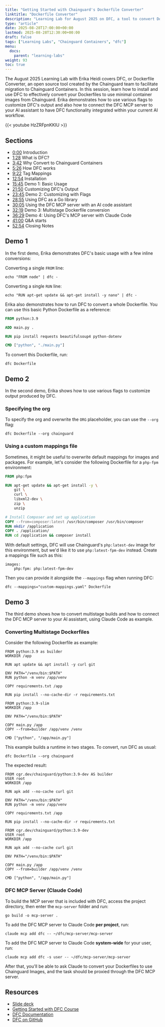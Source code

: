 ```yaml
---
title: "Getting Started with Chainguard's Dockerfile Converter"
linktitle: "Dockerfile Converter"
description: "Learning Lab for August 2025 on DFC, a tool to convert Dockerfiles to use Chainguard Containers"
type: "article"
date: 2025-08-28T17:00:00+00:00
lastmod: 2025-08-28T12:30:00+00:00
draft: false
tags: ["Learning Labs", "Chainguard Containers", "dfc"]
menu:
  docs:
    parent: "learning-labs"
weight: 93
toc: true
---
```


The August 2025 Learning Lab with Erika Heidi covers DFC, or Dockerfile Converter, an open source tool created by the Chainguard team to facilitate migration to Chainguard Containers. In this session, learn how to install and use DFC to effectively convert your Dockerfiles to use minimal container images from Chainguard. Erika demonstrates how to use various flags to customize DFC's output and also how to connect the DFC MCP server to your AI assistant to have DFC functionality integrated within your current AI workflow.

{{< youtube HzZRFpnKKIU >}}

## Sections

- [0:00](https://www.youtube.com/watch?v=HzZRFpnKKIU&t=0s) Introduction
- [1:28](https://youtu.be/HzZRFpnKKIU?t=88) What is DFC?
- [3:42](https://www.youtube.com/watch?v=HzZRFpnKKIU&t=222s) Why Convert to Chainguard  Containers
- [5:26](https://www.youtube.com/watch?v=HzZRFpnKKIU&t=326s) How DFC works
- [9:22](https://www.youtube.com/watch?v=HzZRFpnKKIU&t=562s) Tag Mappings
- [12:54](https://www.youtube.com/watch?v=HzZRFpnKKIU&t=774s) Installation
- [15:45](https://www.youtube.com/watch?v=HzZRFpnKKIU&t=945s) Demo 1: Basic Usage
- [21:50](https://www.youtube.com/watch?v=HzZRFpnKKIU&t=1310s) Customizing DFC's Output
- [23:45](https://www.youtube.com/watch?v=HzZRFpnKKIU&t=1425s) Demo 2: Customizing with Flags
- [28:55](https://www.youtube.com/watch?v=HzZRFpnKKIU&t=1735s) Using DFC as a Go library
- [30:05](https://www.youtube.com/watch?v=HzZRFpnKKIU&t=1805s) Using the DFC MCP server with an AI code assistant
- [32:19](https://www.youtube.com/watch?v=HzZRFpnKKIU&t=1939s) Demo 3: Multistage Dockerfile conversion
- [36:29](https://www.youtube.com/watch?v=HzZRFpnKKIU&t=2189s) Demo 4: Using DFC's MCP server with Claude Code
- [41:00](https://www.youtube.com/watch?v=HzZRFpnKKIU&t=2460s) Q&A starts
- [52:54](https://www.youtube.com/watch?v=HzZRFpnKKIU&t=3174s) Closing Notes

## Demo 1

In the first demo, Erika demonstrates DFC's basic usage with a few inline conversions:

Converting a single `FROM` line:
```shell
echo "FROM node" | dfc -
```

Converting a single `RUN` line:
```shell
echo "RUN apt-get update && apt-get install -y nano" | dfc -
```
Erika also demonstrates how to run DFC to convert a whole Dockerfile. You can use this basic Python Dockerfile as a reference:

```Dockerfile
FROM python:3.9

ADD main.py .

RUN pip install requests beautifulsoup4 python-dotenv

CMD ["python", "./main.py"]
```

To convert this Dockerfile, run:

```shell
dfc Dockerfile
```

## Demo 2

In the second demo, Erika shows how to use various flags to customize output produced by DFC.

### Specifying the org
To specify the org and overwrite the `ORG` placeholder, you can use the `--org` flag:

```shell
dfc Dockerfile --org chainguard
```

### Using a custom mappings file
Sometimes, it might be useful to overwrite default mappings for images and packages. For example, let's consider the following Dockerfile for a `php-fpm` environment:

```Dockerfile
FROM php:fpm

RUN apt-get update && apt-get install -y \
    git \
    curl \
    libxml2-dev \
    zip \
    unzip

# Install Composer and set up application
COPY --from=composer:latest /usr/bin/composer /usr/bin/composer
RUN mkdir /application
COPY . /application/
RUN cd /application && composer install
```

With default settings, DFC will use Chainguard's `php:latest-dev` image for this environment, but we'd like it to use `php:latest-fpm-dev` instead. Create a mappings file such as this:

```shell
images:
    php:fpm: php:latest-fpm-dev
```

Then you can provide it alongside the `--mappings` flag when running DFC:

```shell
dfc --mappings="custom-mappings.yaml" Dockerfile
```

## Demo 3
The third demo shows how to convert multistage builds and how to connect the DFC MCP server to your AI assistant, using Claude Code as example.

### Converting Multistage Dockerfiles

Consider the following Dockerfile as example:

```shell
FROM python:3.9 as builder
WORKDIR /app

RUN apt update && apt install -y curl git

ENV PATH="/venv/bin:$PATH"
RUN python -m venv /app/venv

COPY requirements.txt /app

RUN pip install --no-cache-dir -r requirements.txt

FROM python:3.9-slim
WORKDIR /app

ENV PATH="/venv/bin:$PATH"

COPY main.py /app
COPY --from=builder /app/venv /venv

CMD ["python", "/app/main.py"]
```

This example builds a runtime in two stages. To convert, run DFC as usual:

```shell
dfc Dockerfile --org chainguard
```

The expected result:
```shell
FROM cgr.dev/chainguard/python:3.9-dev AS builder
USER root
WORKDIR /app

RUN apk add --no-cache curl git

ENV PATH="/venv/bin:$PATH"
RUN python -m venv /app/venv

COPY requirements.txt /app

RUN pip install --no-cache-dir -r requirements.txt

FROM cgr.dev/chainguard/python:3.9-dev
USER root
WORKDIR /app

RUN apk add --no-cache curl git

ENV PATH="/venv/bin:$PATH"

COPY main.py /app
COPY --from=builder /app/venv /venv

CMD ["python", "/app/main.py"]
```

### DFC MCP Server (Claude Code)

To build the MCP server that is included with DFC, access the project directory, then enter the `mcp-server` folder and run:

```shell
go build -o mcp-server .
```

To add the DFC MCP server to Claude Code **per project**, run:

```shell
claude mcp add dfc -- ~/dfc/mcp-server/mcp-server
```

To add the DFC MCP server to Claude Code **system-wide** for your user, run:

```shell
claude mcp add dfc -s user -- ~/dfc/mcp-server/mcp-server
```

After that, you'll be able to ask Claude to convert your Dockerfiles to use Chainguard Images, and the task should be proxied through the DFC MCP server.

## Resources

- [Slide deck](/downloads/learning-lab-dfc-202508.pdf)
- [Getting Started with DFC Course](https://courses.chainguard.dev/getting-started-with-chainguards-dockerfile-converter)
- [DFC Documentation](https://edu.chainguard.dev/chainguard/migration/dockerfile-conversion/)
- [DFC on GitHub](https://github.com/chainguard-dev/dfc)

